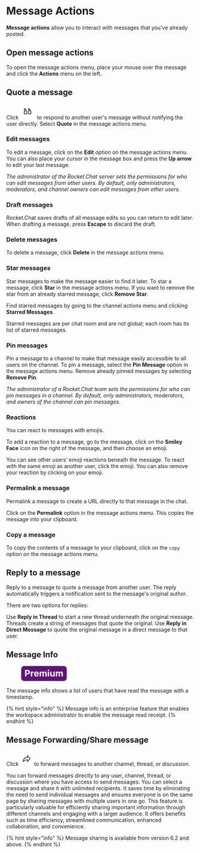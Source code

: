 # Message Actions

**Message actions** allow you to interact with messages that you've already posted.

## Open message actions

To open the message actions menu, place your mouse over the message and click the **Actions** menu on the left.

## Quote a message

Click <img src="../../../.gitbook/assets/image (2).png" alt="" data-size="line"> to respond to another user's message without notifying the user directly. Select **Quote** in the message actions menu.

### Edit messages

To edit a message, click on the **Edit** option on the message actions menu. You can also place your cursor in the message box and press the **Up arrow** to edit your last message.

_The administrator of the Rocket.Chat server sets the permissions for who can edit messages from other users. By default, only administrators, moderators, and channel owners can edit messages from other users._

### Draft messages

Rocket.Chat saves drafts of all message edits so you can return to edit later. When drafting a message, press **Escape** to discard the draft.

### Delete messages

To delete a message, click **Delete** in the message actions menu.

### Star messages

Star messages to make the message easier to find it later. To star a message, click **Star** in the message actions menu. If you want to remove the star from an already starred message, click **Remove Star**.

Find starred messages by going to the channel actions menu and clicking **Starred Messages**.

Starred messages are per chat room and are not global; each room has its list of starred messages.

### Pin messages

Pin a message to a channel to make that message easily accessible to all users on the channel. To pin a message, select the **Pin Message** option in the message actions menu. Remove already pinned messages by selecting **Remove Pin**.

_The administrator of a Rocket.Chat team sets the permissions for who can pin messages in a channel. By default, only administrators, moderators, and owners of the channel can pin messages._

### Reactions

You can react to messages with emojis.

To add a reaction to a message, go to the message, click on the **Smiley Face** icon on the right of the message, and then choose an emoji.

You can see other users’ emoji reactions beneath the message. To react with the same emoji as another user, click the emoji. You can also remove your reaction by clicking on your emoji.

### Permalink a message

Permalink a message to create a URL directly to that message in the chat.

Click on the **Permalink** option in the message actions menu. This copies the message into your clipboard.

### Copy a message

To copy the contents of a message to your clipboard, click on the `copy` option on the message actions menu.

## Reply to a message

Reply to a message to quote a message from another user. The reply automatically triggers a notification sent to the message's original author.

There are two options for replies:

Use **Reply in Thread** to start a new thread underneath the original message. Threads create a string of messages that quote the original. Use **Reply in Direct Message** to quote the original message in a direct message to that user.

## Message Info

<figure><img src="../../../.gitbook/assets/Premium.svg" alt=""><figcaption></figcaption></figure>

The message info shows a list of users that have read the message with a timestamp.

{% hint style="info" %}
Message info is an enterprise feature that enables the workspace administrator to enable the message read receipt.
{% endhint %}

## Message Forwarding/Share message &#x20;

Click <img src="../../../.gitbook/assets/image (1).png" alt="" data-size="line">to forward messages to another channel, thread, or discussion.&#x20;

You can forward messages directly to any user, channel, thread, or discussion where you have access to send messages. You can select a message and share it with unlimited recipients.  It saves time by eliminating the need to send individual messages and ensures everyone is on the same page by sharing messages with multiple users in one go. This feature is particularly valuable for efficiently sharing important information through different channels and engaging with a larger audience. It offers benefits such as time efficiency, streamlined communication, enhanced collaboration, and convenience.

{% hint style="info" %}
Message sharing is available from version 6.2 and above.
{% endhint %}

